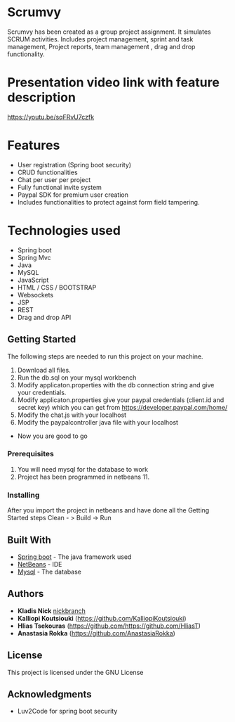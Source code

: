 # Scrumvy

Scrumvy has been created as a group project assignment. It simulates SCRUM activities. Includes project management, sprint and task management, Project reports, team management , drag and drop functionality.

# Presentation video link with feature description
https://youtu.be/sqFRvU7czfk

# Features
* User registration (Spring boot security)
* CRUD functionalities
* Chat per user per project
* Fully functional invite system
* Paypal SDK for premium user creation
* Includes functionalities to protect against form field tampering.

# Technologies used
* Spring boot
* Spring Mvc
* Java
* MySQL
* JavaScript
* HTML / CSS / BOOTSTRAP
* Websockets
* JSP
* REST
* Drag and drop API

## Getting Started

The following steps are needed to run this project on your machine.
1) Download all files.
2) Run the db.sql on your mysql workbench
3) Modify applicaton.properties with the db connection string and give your credentials.
4) Modify applicaton.properties give your paypal credentials (client.id and secret key) which you can get from https://developer.paypal.com/home/
5) Modify the chat.js with your localhost
6) Modify the paypalcontroller java file with your localhost
* Now you are good to go

### Prerequisites

1) You will need mysql for the database to work
2) Project has been programmed in netbeans 11.

### Installing

After you import the project in netbeans and have done all the Getting Started steps
Clean - > Build -> Run 

## Built With

* [Spring boot](https://start.spring.io/) - The java framework used
* [NetBeans](https://netbeans.org/) - IDE
* [Mysql](https://www.mysql.com/) - The database

## Authors

* **Kladis Nick** [nickbranch](https://github.com/nickbranch)
* **Kalliopi Koutsiouki** (https://github.com/KalliopiKoutsiouki)
* **Hlias Tsekouras** (https://github.com/https://github.com/HliasT)
* **Anastasia Rokka** (https://github.com/AnastasiaRokka)

## License

This project is licensed under the GNU License

## Acknowledgments

* Luv2Code for spring boot security




